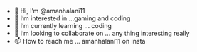 - 👋 Hi, I’m @amanhalani11
- 👀 I’m interested in ...gaming and coding
- 🌱 I’m currently learning ... coding
- 💞️ I’m looking to collaborate on ... any thing interesting really 
- 📫 How to reach me ... amanhalani11 on insta

<!---
amanhalani11/amanhalani11 is a ✨ special ✨ repository because its `README.md` (this file) appears on your GitHub profile.
You can click the Preview link to take a look at your changes.
--->
